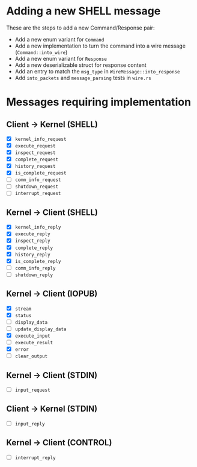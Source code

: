 # Adding a new SHELL message

These are the steps to add a new Command/Response pair:

- Add a new enum variant for `Command`
- Add a new implementation to turn the command into a wire message (`Command::into_wire`)
- Add a new enum variant for `Response`
- Add a new deserializable struct for response content
- Add an entry to match the `msg_type` in `WireMessage::into_response`
- Add `into_packets` and `message_parsing` tests in `wire.rs`

# Messages requiring implementation

## Client -> Kernel (SHELL)

- [x] `kernel_info_request`
- [x] `execute_request`
- [x] `inspect_request`
- [x] `complete_request`
- [x] `history_request`
- [x] `is_complete_request`
- [ ] `comm_info_request`
- [ ] `shutdown_request`
- [ ] `interrupt_request`

## Kernel -> Client (SHELL)

- [x] `kernel_info_reply`
- [x] `execute_reply`
- [x] `inspect_reply`
- [x] `complete_reply`
- [x] `history_reply`
- [x] `is_complete_reply`
- [ ] `comm_info_reply`
- [ ] `shutdown_reply`

## Kernel -> Client (IOPUB)

- [x] `stream`
- [x] `status`
- [ ] `display_data`
- [ ] `update_display_data`
- [x] `execute_input`
- [ ] `execute_result`
- [x] `error`
- [ ] `clear_output`

## Kernel -> Client (STDIN)

- [ ] `input_request`

## Client -> Kernel (STDIN)

- [ ] `input_reply`

## Kernel -> Client (CONTROL)

- [ ] `interrupt_reply`
